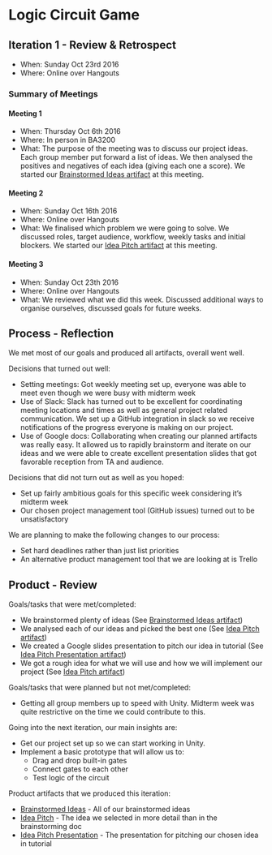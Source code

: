 # Logic Circuit Game

## Iteration 1 - Review & Retrospect

 * When: Sunday Oct 23rd 2016
 * Where: Online over Hangouts

### Summary of Meetings

#### Meeting 1
 * When: Thursday Oct 6th 2016
 * Where: In person in BA3200
 * What: The purpose of the meeting was to discuss our project ideas. Each group member put forward a list of ideas. We then analysed the positives and negatives of each idea (giving each one a score). We started our [Brainstormed Ideas artifact][brainstormed ideas] at this meeting.
  
#### Meeting 2
 * When: Sunday Oct 16th 2016
 * Where: Online over Hangouts
 * What: We finalised which problem we were going to solve. We discussed roles, target audience, workflow, weekly tasks and initial blockers. We started our [Idea Pitch artifact][idea pitch] at this meeting. 
  
#### Meeting 3
 * When: Sunday Oct 23th 2016 
 * Where: Online over Hangouts
 * What: We reviewed what we did this week. Discussed additional ways to organise ourselves, discussed goals for future weeks. 
   

## Process - Reflection

We met most of our goals and produced all artifacts, overall went well.

Decisions that turned out well:

 * Setting meetings: Got weekly meeting set up, everyone was able to meet even though we were busy with midterm week
 * Use of Slack: Slack has turned out to be excellent for coordinating meeting locations and times as well as general project related communication. We set up a GitHub integration in slack so we receive notifications of the progress everyone is making on our project.
 * Use of Google docs: Collaborating when creating our planned artifacts was really easy. It allowed us to rapidly brainstorm and iterate on our ideas and we were able to create excellent presentation slides that got favorable reception from TA and audience. 

Decisions that did not turn out as well as you hoped:

 * Set up fairly ambitious goals for this specific week considering it’s midterm week
 * Our chosen project management tool (GitHub issues) turned out to be unsatisfactory

We are planning to make the following changes to our process:

 * Set hard deadlines rather than just list priorities
 * An alternative product management tool that we are looking at is Trello


## Product - Review

Goals/tasks that were met/completed:

 * We brainstormed plenty of ideas (See [Brainstormed Ideas artifact][brainstormed ideas])
 * We analysed each of our ideas and picked the best one (See [Idea Pitch artifact][idea pitch])
 * We created a Google slides presentation to pitch our idea in tutorial (See [Idea Pitch Presentation artifact][idea pitch presentation])
 * We got a rough idea for what we will use and how we will implement our project (See [Idea Pitch artifact][idea pitch])

Goals/tasks that were planned but not met/completed:

 * Getting all group members up to speed with Unity. Midterm week was quite restrictive on the time we could contribute to this.

Going into the next iteration, our main insights are:

 * Get our project set up so we can start working in Unity.
 * Implement a basic prototype that will allow us to:
   * Drag and drop built-in gates
   * Connect gates to each other
   * Test logic of the circuit

Product artifacts that we produced this iteration:
 * [Brainstormed Ideas][brainstormed ideas] - All of our brainstormed ideas
 * [Idea Pitch][idea pitch] - The idea we selected in more detail than in the brainstorming doc
 * [Idea Pitch Presentation][idea pitch presentation] - The presentation for pitching our chosen idea in tutorial

[brainstormed ideas]: https://docs.google.com/document/d/1tk2mM-Xtwt5FsJttGMynXladwTwrXXg8JyssoEF-3R4
[idea pitch]: https://docs.google.com/document/d/1ZudBNRvR8-_ENPn0iIKP1kgpEqE3eHTR9S8XgofgTZ0
[idea pitch presentation]: https://docs.google.com/presentation/d/11heSnry-yuDU1Bd7YDkrXR6Lu127vbpL4n35MP0dL-g
